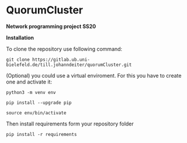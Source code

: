 # QuorumCluster

**Network programming project SS20**

**Installation**

To clone the repository use following command:

`git clone https://gitlab.ub.uni-bielefeld.de/till.johanndeiter/quorumCluster.git`

(Optional) you could use a virtual enviroment. For this you have to create one and activate it:

`python3 -m venv env`

`pip install --upgrade pip`

`source env/bin/activate`


Then install requirements form your repository folder

`pip install -r requirements`


